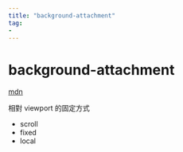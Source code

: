 ```yaml
---
title: "background-attachment"
tag: 
- 
---
```

# background-attachment
[mdn](https://developer.mozilla.org/ja/docs/Web/CSS/background-attachment)

 相對 viewport 的固定方式

-   scroll
-   fixed
-   local


